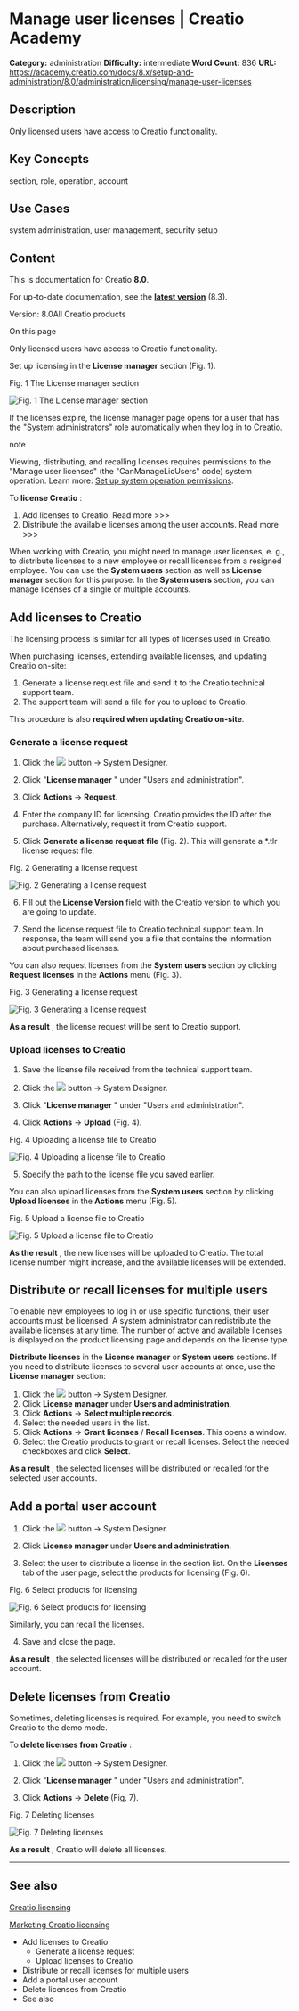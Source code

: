# Manage user licenses | Creatio Academy

**Category:** administration **Difficulty:** intermediate **Word Count:** 836
**URL:**
https://academy.creatio.com/docs/8.x/setup-and-administration/8.0/administration/licensing/manage-user-licenses

## Description

Only licensed users have access to Creatio functionality.

## Key Concepts

section, role, operation, account

## Use Cases

system administration, user management, security setup

## Content

This is documentation for Creatio **8.0**.

For up-to-date documentation, see the
**[latest version](/docs/8.x/setup-and-administration/administration/licensing/manage-user-licenses)**
(8.3).

Version: 8.0All Creatio products

On this page

Only licensed users have access to Creatio functionality.

Set up licensing in the **License manager** section (Fig. 1).

Fig. 1 The License manager section

![Fig. 1 The License manager section](https://academy.creatio.com/docs/sites/en/files/images/Setup_and_Administration/creatio_licensing/scr_chapter_licensing.png)

If the licenses expire, the license manager page opens for a user that has the
"System administrators" role automatically when they log in to Creatio.

note

Viewing, distributing, and recalling licenses requires permissions to the
"Manage user licenses" (the "CanManageLicUsers" code) system operation. Learn
more:
[Set up system operation permissions](https://academy.creatio.com/documents?id=2000).

To **license Creatio** :

1. Add licenses to Creatio. Read more >>>
2. Distribute the available licenses among the user accounts. Read more >>>

When working with Creatio, you might need to manage user licenses, e. g., to
distribute licenses to a new employee or recall licenses from a resigned
employee. You can use the **System users** section as well as **License
manager** section for this purpose. In the **System users** section, you can
manage licenses of a single or multiple accounts.

## Add licenses to Creatio​

The licensing process is similar for all types of licenses used in Creatio.

When purchasing licenses, extending available licenses, and updating Creatio
on-site:

1. Generate a license request file and send it to the Creatio technical support
   team.
2. The support team will send a file for you to upload to Creatio.

This procedure is also **required when updating Creatio on-site**.

### Generate a license request​

1. Click the
   ![](https://academy.creatio.com/docs/sites/en/files/images/Setup_and_Administration/creatio_licensing/btn_system_designer_8_shell.png)
   button → System Designer.

2. Click "**License manager** " under "Users and administration".

3. Click **Actions** → **Request**.

4. Enter the company ID for licensing. Creatio provides the ID after the
   purchase. Alternatively, request it from Creatio support.

5. Click **Generate a license request file** (Fig. 2). This will generate a
   \*.tlr license request file.

Fig. 2 Generating a license request

![Fig. 2 Generating a license request](https://academy.creatio.com/docs/sites/en/files/images/Setup_and_Administration/creatio_licensing/scr_chapter_licensing_wnd_license_request.gif)

6. Fill out the **License Version** field with the Creatio version to which you
   are going to update.

7. Send the license request file to Creatio technical support team. In response,
   the team will send you a file that contains the information about purchased
   licenses.

You can also request licenses from the **System users** section by clicking
**Request licenses** in the **Actions** menu (Fig. 3).

Fig. 3 Generating a license request

![Fig. 3 Generating a license request](https://academy.creatio.com/docs/sites/en/files/images/Setup_and_Administration/creatio_licensing/scr_user_license_request.gif)

**As a result** , the license request will be sent to Creatio support.

### Upload licenses to Creatio​

1. Save the license file received from the technical support team.

2. Click the
   ![](https://academy.creatio.com/docs/sites/en/files/images/Setup_and_Administration/creatio_licensing/btn_system_designer_8_shell.png)
   button → System Designer.

3. Click "**License manager** " under "Users and administration".

4. Click **Actions** → **Upload** (Fig. 4).

Fig. 4 Uploading a license file to Creatio

![Fig. 4 Uploading a license file to Creatio](https://academy.creatio.com/docs/sites/en/files/images/Setup_and_Administration/creatio_licensing/scr_chapter_licensing00002.png)

5. Specify the path to the license file you saved earlier.

You can also upload licenses from the **System users** section by clicking
**Upload licenses** in the **Actions** menu (Fig. 5).

Fig. 5 Upload a license file to Creatio

![Fig. 5 Upload a license file to Creatio](https://academy.creatio.com/docs/sites/en/files/images/Setup_and_Administration/creatio_licensing/scr_chapter_licensing00002_user.png)

**As the result** , the new licenses will be uploaded to Creatio. The total
license number might increase, and the available licenses will be extended.

## Distribute or recall licenses for multiple users​

To enable new employees to log in or use specific functions, their user accounts
must be licensed. A system administrator can redistribute the available licenses
at any time. The number of active and available licenses is displayed on the
product licensing page and depends on the license type.

**Distribute licenses** in the **License manager** or **System users** sections.
If you need to distribute licenses to several user accounts at once, use the
**License manager** section:

1. Click the
   ![](https://academy.creatio.com/docs/sites/en/files/images/Setup_and_Administration/creatio_licensing/btn_system_designer_8_shell.png)
   button → System Designer.
2. Click **License manager** under **Users and administration**.
3. Click **Actions** → **Select multiple records**.
4. Select the needed users in the list.
5. Click **Actions** → **Grant licenses** / **Recall licenses**. This opens a
   window.
6. Select the Creatio products to grant or recall licenses. Select the needed
   checkboxes and click **Select**.

**As a result** , the selected licenses will be distributed or recalled for the
selected user accounts.

## Add a portal user account​

1. Click the
   ![](https://academy.creatio.com/docs/sites/en/files/images/Setup_and_Administration/creatio_licensing/btn_system_designer_8_shell.png)
   button → System Designer.

2. Click **License manager** under **Users and administration**.

3. Select the user to distribute a license in the section list. On the
   **Licenses** tab of the user page, select the products for licensing (Fig.
   6).

Fig. 6 Select products for licensing

![Fig. 6 Select products for licensing](https://academy.creatio.com/guides/sites/en/files/documentation/user/en/licensing/BPMonlineHelp/licensing_manage/scr_chapter_licensing_user_page_select.png)

Similarly, you can recall the licenses.

4. Save and close the page.

**As a result** , the selected licenses will be distributed or recalled for the
user account.

## Delete licenses from Creatio​

Sometimes, deleting licenses is required. For example, you need to switch
Creatio to the demo mode.

To **delete licenses from Creatio** :

1. Click the
   ![](https://academy.creatio.com/docs/sites/en/files/images/Setup_and_Administration/creatio_licensing/btn_system_designer_8_shell.png)
   button → System Designer.

2. Click "**License manager** " under "Users and administration".

3. Click **Actions** → **Delete** (Fig. 7).

Fig. 7 Deleting licenses

![Fig. 7 Deleting licenses](https://academy.creatio.com/docs/sites/en/files/images/Setup_and_Administration/creatio_licensing/scr_chapter_licensing_delete_license.gif)

**As a result** , Creatio will delete all licenses.

---

## See also​

[Creatio licensing](https://academy.creatio.com/documents?id=1264)

[Marketing Creatio licensing](https://academy.creatio.com/documents?id=2073)

- Add licenses to Creatio
  - Generate a license request
  - Upload licenses to Creatio
- Distribute or recall licenses for multiple users
- Add a portal user account
- Delete licenses from Creatio
- See also
